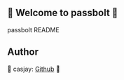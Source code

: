 ## 👋 Welcome to passbolt 🚀  

passbolt README  
  
  
## Author  

🤖 casjay: [Github](https://github.com/casjay) 🤖  
